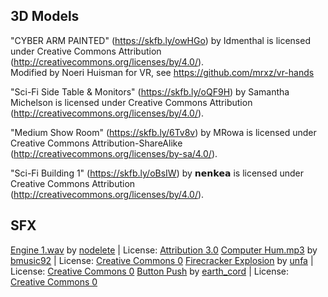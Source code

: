 <h2>3D Models</h2>
<p>"CYBER ARM PAINTED" (<a href="https://skfb.ly/oMEP9" target="_blank" rel="noopener noreferrer">https://skfb.ly/owHGo</a>) by Idmenthal is licensed under Creative Commons Attribution (<a href="http://creativecommons.org/licenses/by/4.0/" target="_blank" rel="noopener noreferrer">http://creativecommons.org/licenses/by/4.0/</a>).<br>Modified by Noeri Huisman for VR, see <a href="https://github.com/mrxz/vr-hands" target="_blank" rel="noopener noreferrer">https://github.com/mrxz/vr-hands</a></a></p>
<p>"Sci-Fi Side Table & Monitors" (<a href="https://skfb.ly/oQF9H" target="_blank" rel="noopener noreferrer">https://skfb.ly/oQF9H</a>) by Samantha Michelson is licensed under Creative Commons Attribution (<a href="http://creativecommons.org/licenses/by/4.0/" target="_blank" rel="noopener noreferrer">http://creativecommons.org/licenses/by/4.0/</a>).</p>
<p>"Medium Show Room" (<a href="https://skfb.ly/6Tv8v" target="_blank" rel="noopener noreferrer">https://skfb.ly/6Tv8v</a>) by MRowa is licensed under Creative Commons Attribution-ShareAlike (<a href="http://creativecommons.org/licenses/by-sa/4.0/" target="_blank" rel="noopener noreferrer">http://creativecommons.org/licenses/by-sa/4.0/</a>).</p>
<p>"Sci-Fi Building 1" (<a href="https://skfb.ly/oBsIW" target="_blank" rel="noopener noreferrer">https://skfb.ly/oBsIW</a>) by 𝗻𝗲𝗻𝗸𝗲𝗮 is licensed under Creative Commons Attribution (<a href="http://creativecommons.org/licenses/by/4.0/" target="_blank" rel="noopener noreferrer">http://creativecommons.org/licenses/by/4.0/</a>).</p>

<h2>SFX</h2>
<a href="https://freesound.org/people/nodelete/sounds/67325/">Engine 1.wav</a> by <a href="https://freesound.org/people/nodelete/">nodelete</a> | License: <a href="http://creativecommons.org/licenses/by/3.0/">Attribution 3.0</a>
<a href="https://freesound.org/people/bmusic92/sounds/232935/">Computer Hum.mp3</a> by <a href="https://freesound.org/people/bmusic92/">bmusic92</a> | License: <a href="http://creativecommons.org/publicdomain/zero/1.0/">Creative Commons 0</a>
<a href="https://freesound.org/people/unfa/sounds/609588/">Firecracker Explosion</a> by <a href="https://freesound.org/people/unfa/">unfa</a> | License: <a href="http://creativecommons.org/publicdomain/zero/1.0/">Creative Commons 0</a>
<a href="https://freesound.org/people/earth_cord/sounds/635915/">Button Push</a> by <a href="https://freesound.org/people/earth_cord/">earth_cord</a> | License: <a href="http://creativecommons.org/publicdomain/zero/1.0/">Creative Commons 0</a>